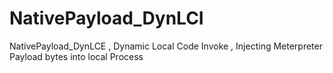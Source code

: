 # NativePayload_DynLCI
NativePayload_DynLCE , Dynamic Local Code Invoke , Injecting Meterpreter Payload bytes into local Process
